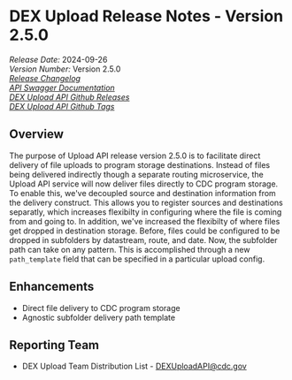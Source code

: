 # DEX Upload Release Notes - Version 2.5.0

*Release Date:* 2024-09-26  <br/>
*Version Number:* Version 2.5.0 <br/>
*[Release Changelog](https://github.com/CDCgov/data-exchange-upload/blob/main/CHANGELOG.md)*  <br/>
*[API Swagger Documentation](https://cdcgov.github.io/data-exchange-upload/)* <br/>
*[DEX Upload API Github Releases](https://github.com/CDCgov/data-exchange-upload/releases)* <br/>
*[DEX Upload API Github Tags](https://github.com/CDCgov/data-exchange-upload/tags)*

## Overview
The purpose of Upload API release version 2.5.0 is to facilitate direct delivery of file uploads to program storage destinations.  Instead of files being delivered indirectly though a separate routing microservice, the Upload API service will now deliver files directly to CDC program storage.  To enable this, we've decoupled source and destination information from the delivery construct.  This allows you to register sources and destinations separatly, which increases flexibilty in configuring where the file is coming from and going to.  In addition, we've increased the flexibilty of where files get dropped in destination storage.  Before, files could be configured to be dropped in subfolders by datastream, route, and date.  Now, the subfolder path can take on any pattern.  This is accomplished through a new `path_template` field that can be specified in a particular upload config.

## Enhancements
- Direct file delivery to CDC program storage
- Agnostic subfolder delivery path template

## Reporting Team
- DEX Upload Team Distribution List - DEXUploadAPI@cdc.gov